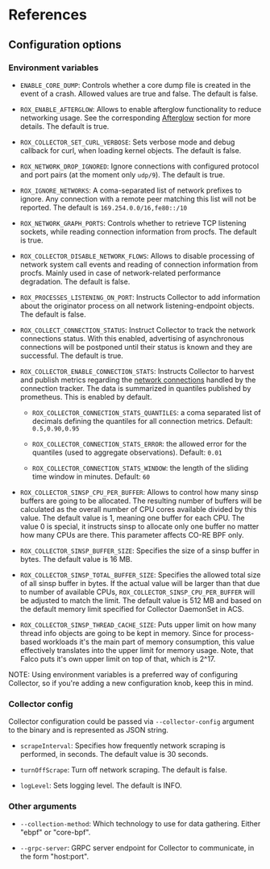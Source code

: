 # References

## Configuration options

### Environment variables

* `ENABLE_CORE_DUMP`: Controls whether a core dump file is created in the event
of a crash. Allowed values are true and false. The default is false.

* `ROX_ENABLE_AFTERGLOW`: Allows to enable afterglow functionality to reduce
networking usage. See the corresponding [Afterglow](design-overview.md#Afterglow)
section for more details. The default is true.

* `ROX_COLLECTOR_SET_CURL_VERBOSE`: Sets verbose mode and debug callback for
curl, when loading kernel objects. The default is false.

* `ROX_NETWORK_DROP_IGNORED`: Ignore connections with configured protocol and
port pairs (at the moment only `udp/9`). The default is true.

* `ROX_IGNORE_NETWORKS`: A coma-separated list of network prefixes to ignore.
Any connection with a remote peer matching this list will not be reported.
The default is `169.254.0.0/16,fe80::/10`

* `ROX_NETWORK_GRAPH_PORTS`: Controls whether to retrieve TCP listening
sockets, while reading connection information from procfs. The default is true.

* `ROX_COLLECTOR_DISABLE_NETWORK_FLOWS`: Allows to disable processing of
network system call events and reading of connection information from procfs.
Mainly used in case of network-related performance degradation. The default is
false.

* `ROX_PROCESSES_LISTENING_ON_PORT`: Instructs Collector to add information
about the originator process on all network listening-endpoint objects.
The default is false.

* `ROX_COLLECT_CONNECTION_STATUS`: Instruct Collector to track the network
connections status. With this enabled, advertising of asynchronous connections
will be postponed until their status is known and they are successful.
The default is true.

* `ROX_COLLECTOR_ENABLE_CONNECTION_STATS`: Instructs Collector to harvest
and publish metrics regarding the
[network connections](troubleshooting.md#connection-statistics) handled by the
connection tracker. The data is summarized in quantiles published by prometheus.
This is enabled by default.

  - `ROX_COLLECTOR_CONNECTION_STATS_QUANTILES`: a coma separated list of decimals
    defining the quantiles for all connection metrics. Default: `0.5,0.90,0.95`

  - `ROX_COLLECTOR_CONNECTION_STATS_ERROR`: the allowed error for the quantiles
    (used to aggregate observations). Default: `0.01`

  - `ROX_COLLECTOR_CONNECTION_STATS_WINDOW`: the length of the sliding time window
    in minutes. Default: `60`

* `ROX_COLLECTOR_SINSP_CPU_PER_BUFFER`: Allows to control how many sinsp
buffers are going to be allocated. The resulting number of buffers will be
calculated as the overall number of CPU cores available divided by this
value. The default value is 1, meaning one buffer for each CPU. The value 0 is
special, it instructs sinsp to allocate only one buffer no matter how many CPUs
are there. This parameter affects CO-RE BPF only.

* `ROX_COLLECTOR_SINSP_BUFFER_SIZE`: Specifies the size of a sinsp buffer in
bytes. The default value is 16 MB.

* `ROX_COLLECTOR_SINSP_TOTAL_BUFFER_SIZE`: Specifies the allowed total size of
all sinsp buffer in bytes. If the actual value will be larger than that due to
number of available CPUs, `ROX_COLLECTOR_SINSP_CPU_PER_BUFFER` will be adjusted
to match the limit. The default value is 512 MB and based on the default memory
limit specified for Collector DaemonSet in ACS.

* `ROX_COLLECTOR_SINSP_THREAD_CACHE_SIZE`: Puts upper limit on how many
thread info objects are going to be kept in memory. Since for process-based
workloads it's the main part of memory consumption, this value effectively
translates into the upper limit for memory usage. Note, that Falco puts it's
own upper limit on top of that, which is 2^17.

NOTE: Using environment variables is a preferred way of configuring Collector,
so if you're adding a new configuration knob, keep this in mind.

### Collector config

Collector configuration could be passed via `--collector-config` argument to
the binary and is represented as JSON string.

* `scrapeInterval`: Specifies how frequently network scraping is performed, in
seconds. The default value is 30 seconds.

* `turnOffScrape`: Turn off network scraping. The default is false.

* `logLevel`: Sets logging level. The default is INFO.

### Other arguments

* `--collection-method`: Which technology to use for data gathering. Either
"ebpf" or "core-bpf".

* `--grpc-server`: GRPC server endpoint for Collector to communicate, in the
form "host:port".
